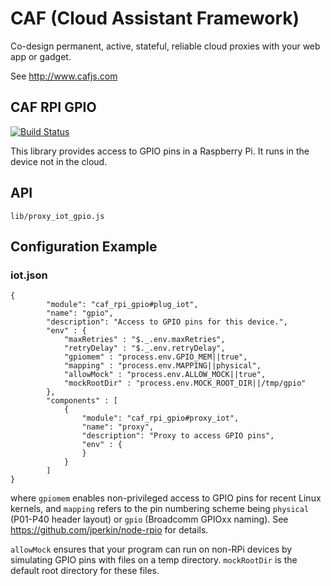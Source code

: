 # CAF (Cloud Assistant Framework)

Co-design permanent, active, stateful, reliable cloud proxies with your web app or gadget.

See http://www.cafjs.com 

## CAF RPI GPIO

[![Build Status](http://ci.cafjs.com/github.com/cafjs/caf_rpi_gpio/status.svg?branch=master)](http://ci.cafjs.com/github.com/cafjs/caf_rpi_gpio)


This library provides access to GPIO pins in a Raspberry Pi. It runs in the device not in the cloud.

## API

    lib/proxy_iot_gpio.js
 
## Configuration Example

### iot.json

    {
            "module": "caf_rpi_gpio#plug_iot",
            "name": "gpio",
            "description": "Access to GPIO pins for this device.",
            "env" : {
                "maxRetries" : "$._.env.maxRetries",
                "retryDelay" : "$._.env.retryDelay",
                "gpiomem" : "process.env.GPIO_MEM||true",
                "mapping" : "process.env.MAPPING||physical",
                "allowMock" : "process.env.ALLOW_MOCK||true",
                "mockRootDir" : "process.env.MOCK_ROOT_DIR||/tmp/gpio"
            },
            "components" : [
                {
                    "module": "caf_rpi_gpio#proxy_iot",
                    "name": "proxy",
                    "description": "Proxy to access GPIO pins",
                    "env" : {
                    }
                }
            ]
    }

where `gpiomem` enables non-privileged access to GPIO pins for recent Linux kernels, and `mapping` refers to the pin numbering scheme being `physical` (P01-P40 header layout)  or `gpio` (Broadcomm GPIOxx naming). See https://github.com/jperkin/node-rpio for details.

`allowMock` ensures that your program can run on non-RPi devices by simulating GPIO pins with files on a temp directory. `mockRootDir` is the default root directory for these files.
